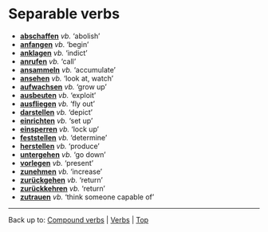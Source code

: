 # Separable verbs

- **[abschaffen](a/ab/abschaffen.md)** *vb.* ‘abolish’
- **[anfangen](a/an/anfangen.md)** *vb.* ‘begin’
- **[anklagen](a/an/anklagen.md)** *vb.* ‘indict’
- **[anrufen](a/an/anrufen.md)** *vb.* ‘call’
- **[ansammeln](a/an/ansammeln.md)** *vb.* ‘accumulate’
- **[ansehen](a/an/ansehen.md)** *vb.* ‘look at, watch’
- **[aufwachsen](a/au/aufwachsen.md)** *vb.* ‘grow up’
- **[ausbeuten](a/au/ausbeuten.md)** *vb.* ‘exploit’
- **[ausfliegen](a/au/ausfliegen.md)** *vb.* ‘fly out’
- **[darstellen](d/da/darstellen.md)** *vb.* ‘depict’
- **[einrichten](e/ei/einrichten.md)** *vb.* ‘set up’
- **[einsperren](e/ei/einsperren.md)** *vb.* ‘lock up’
- **[feststellen](f/fe/feststellen.md)** *vb.* ‘determine’
- **[herstellen](h/he/herstellen.md)** *vb.* ‘produce’
- **[untergehen](u/un/untergehen.md)** *vb.* ‘go down’
- **[vorlegen](v/vo/vorlegen.md)** *vb.* ‘present’
- **[zunehmen](z/zu/zunehmen.md)** *vb.* ‘increase’
- **[zurückgehen](z/zu/zurueckgehen.md)** *vb.* ‘return’
- **[zurückkehren](z/zu/zurueckkehren.md)** *vb.* ‘return’
- **[zutrauen](z/zu/zutrauen.md)** *vb.* ‘think someone capable of’

----

Back up to: [Compound verbs](compoundVerbs.md) | [Verbs](index.md) | [Top](../index.md)
